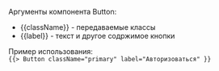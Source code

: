 Аргументы компонента Button: 
* {{className}} - передаваемые классы <br>
* {{label}} - текст и другое содржимое кнопки <br>

Пример использования: <br>
```{{> Button className="primary" label="Авторизоваться" }}```
